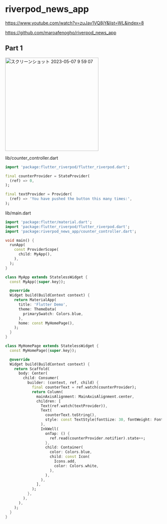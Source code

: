 # riverpod_news_app
https://www.youtube.com/watch?v=zuJav1VQ8jY&list=WL&index=8

https://github.com/maroafenogho/riverpod_news_app

## Part 1
<img width="300" alt="スクリーンショット 2023-05-07 9 59 07" src="https://user-images.githubusercontent.com/47273077/236652447-2047de06-14bd-4a18-bf9a-70785ef774f7.png">

lib/counter_controller.dart
```dart
import 'package:flutter_riverpod/flutter_riverpod.dart';

final counterProvider = StateProvider(
  (ref) => 0,
);

final textProvider = Provider(
  (ref) => 'You have pushed the button this many times:',
);
```

lib/main.dart
```dart
import 'package:flutter/material.dart';
import 'package:flutter_riverpod/flutter_riverpod.dart';
import 'package:riverpod_news_app/counter_controller.dart';

void main() {
  runApp(
    const ProviderScope(
      child: MyApp(),
    ),
  );
}

class MyApp extends StatelessWidget {
  const MyApp({super.key});

  @override
  Widget build(BuildContext context) {
    return MaterialApp(
      title: 'Flutter Demo',
      theme: ThemeData(
        primarySwatch: Colors.blue,
      ),
      home: const MyHomePage(),
    );
  }
}

class MyHomePage extends StatelessWidget {
  const MyHomePage({super.key});

  @override
  Widget build(BuildContext context) {
    return Scaffold(
      body: Center(
        child: Consumer(
          builder: (context, ref, child) {
            final counterText = ref.watch(counterProvider);
            return Column(
              mainAxisAlignment: MainAxisAlignment.center,
              children: [
                Text(ref.watch(textProvider)),
                Text(
                  counterText.toString(),
                  style: const TextStyle(fontSize: 30, fontWeight: FontWeight.w700),
                ),
                InkWell(
                  onTap: () {
                    ref.read(counterProvider.notifier).state++;
                  },
                  child: Container(
                    color: Colors.blue,
                    child: const Icon(
                      Icons.add,
                      color: Colors.white,
                    ),
                  ),
                ),
              ],
            );
          },
        ),
      ),
    );
  }
}


```
